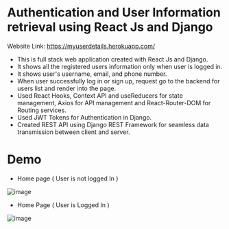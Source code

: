 # Authentication and User Information retrieval using React Js and Django

Website Link: https://myuserdetails.herokuapp.com/

- This is full stack web application created with React Js and Django.
- It shows all the registered users information only when user is logged in.
- It shows user's username, email, and phone number.
- When user successfully log in or sign up, request go to the backend for users list and render into the page.
- Used React Hooks, Context API and useReducers for state management, Axios for API management and React-Router-DOM for Routing services.
- Used JWT Tokens for Authentication in Django.
- Created REST API using Django REST Framework for seamless data transmission between client and server.

# Demo

- Home page ( User is not logged In )
 
![image](https://user-images.githubusercontent.com/85643213/152418130-92e957f5-85a5-4e34-9685-02f65b3df9bf.png)

- Home Page ( User is Logged In )

![image](https://user-images.githubusercontent.com/85643213/152419125-c4f7c04f-8e2c-4b7b-8485-6cb23920e46c.png)
